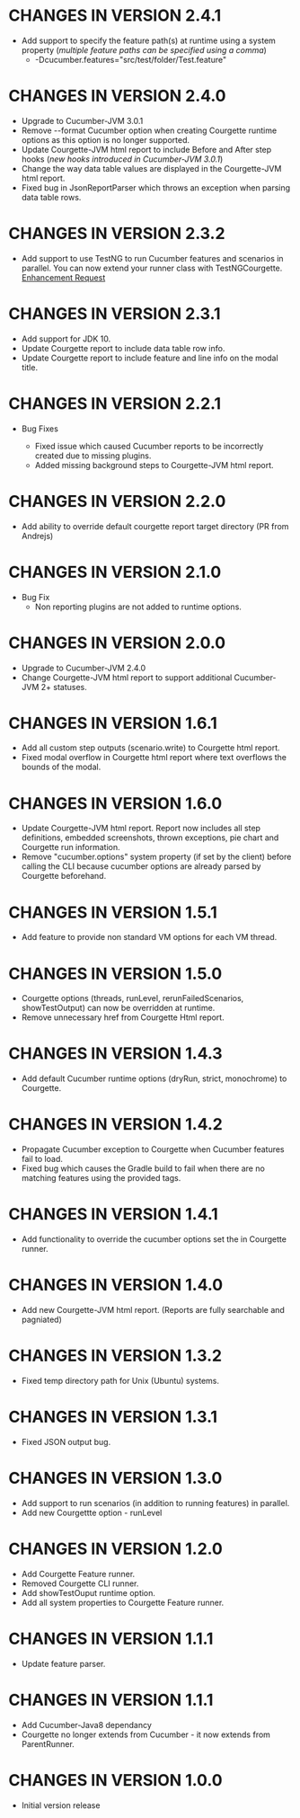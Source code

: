 CHANGES IN VERSION 2.4.1
========================

* Add support to specify the feature path(s) at runtime using a system property (_multiple feature paths can be specified using a comma_)
    * -Dcucumber.features="src/test/folder/Test.feature"


CHANGES IN VERSION 2.4.0
========================

* Upgrade to Cucumber-JVM 3.0.1
* Remove --format Cucumber option when creating Courgette runtime options as this option is no longer supported.
* Update Courgette-JVM html report to include Before and After step hooks (_new hooks introduced in Cucumber-JVM 3.0.1_)
* Change the way data table values are displayed in the Courgette-JVM html report.
* Fixed bug in JsonReportParser which throws an exception when parsing data table rows.

CHANGES IN VERSION 2.3.2
========================

* Add support to use TestNG to run Cucumber features and scenarios in parallel. You can now extend your runner class with TestNGCourgette. [Enhancement Request](https://github.com/prashant-ramcharan/courgette-jvm/issues/50)


CHANGES IN VERSION 2.3.1
========================

* Add support for JDK 10.
* Update Courgette report to include data table row info.
* Update Courgette report to include feature and line info on the modal title.


CHANGES IN VERSION 2.2.1
========================

* Bug Fixes

    * Fixed issue which caused Cucumber reports to be incorrectly created due to missing plugins.
    * Added missing background steps to Courgette-JVM html report.


CHANGES IN VERSION 2.2.0
========================

* Add ability to override default courgette report target directory (PR from Andrejs)


CHANGES IN VERSION 2.1.0
========================

 * Bug Fix
    * Non reporting plugins are not added to runtime options.


CHANGES IN VERSION 2.0.0
========================

* Upgrade to Cucumber-JVM 2.4.0
* Change Courgette-JVM html report to support additional Cucumber-JVM 2+ statuses.


CHANGES IN VERSION 1.6.1
========================

* Add all custom step outputs (scenario.write) to Courgette html report.
* Fixed modal overflow in Courgette html report where text overflows the bounds of the modal.


CHANGES IN VERSION 1.6.0
========================

* Update Courgette-JVM html report. Report now includes all step definitions, embedded screenshots, thrown exceptions, pie chart and Courgette run information.
* Remove "cucumber.options" system property (if set by the client) before calling the CLI because cucumber options are already parsed by Courgette beforehand.


CHANGES IN VERSION 1.5.1
========================

* Add feature to provide non standard VM options for each VM thread.


CHANGES IN VERSION 1.5.0
========================

* Courgette options (threads, runLevel, rerunFailedScenarios, showTestOutput) can now be overridden at runtime.
* Remove unnecessary href from Courgette Html report.


CHANGES IN VERSION 1.4.3
========================

* Add default Cucumber runtime options (dryRun, strict, monochrome) to Courgette.


CHANGES IN VERSION 1.4.2
========================

* Propagate Cucumber exception to Courgette when Cucumber features fail to load.
* Fixed bug which causes the Gradle build to fail when there are no matching features using the provided tags.


CHANGES IN VERSION 1.4.1
========================

* Add functionality to override the cucumber options set the in Courgette runner.


CHANGES IN VERSION 1.4.0
========================

* Add new Courgette-JVM html report. (Reports are fully searchable and pagniated)


CHANGES IN VERSION 1.3.2
========================

* Fixed temp directory path for Unix (Ubuntu) systems.


CHANGES IN VERSION 1.3.1
========================

* Fixed JSON output bug.


CHANGES IN VERSION 1.3.0
========================

* Add support to run scenarios (in addition to running features) in parallel.
* Add new Courgettte option - runLevel


CHANGES IN VERSION 1.2.0
========================

* Add Courgette Feature runner.
* Removed Courgette CLI runner.
* Add showTestOuput runtime option.
* Add all system properties to Courgette Feature runner.


CHANGES IN VERSION 1.1.1
========================

* Update feature parser.


CHANGES IN VERSION 1.1.1
========================

* Add Cucumber-Java8 dependancy
* Courgette no longer extends from Cucumber - it now extends from ParentRunner.


CHANGES IN VERSION 1.0.0
========================

* Initial version release
